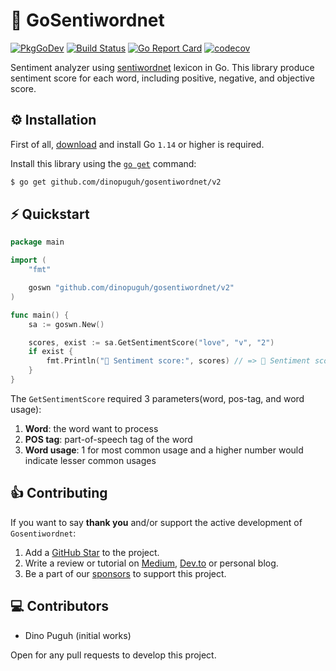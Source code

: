 # 💬 GoSentiwordnet

[![PkgGoDev](https://pkg.go.dev/badge/github.com/dinopuguh/gosentiwordnet/v2)](https://pkg.go.dev/github.com/dinopuguh/gosentiwordnet/v2)
[![Build Status](https://travis-ci.com/dinopuguh/gosentiwordnet.svg?branch=master)](https://travis-ci.com/dinopuguh/gosentiwordnet) 
[![Go Report Card](https://goreportcard.com/badge/github.com/dinopuguh/gosentiwordnet)](https://goreportcard.com/report/github.com/dinopuguh/gosentiwordnet)
[![codecov](https://codecov.io/gh/dinopuguh/gosentiwordnet/branch/master/graph/badge.svg)](https://codecov.io/gh/dinopuguh/gosentiwordnet)

Sentiment analyzer using [sentiwordnet](https://github.com/aesuli/SentiWordNet) lexicon in Go. This library produce sentiment score for each word, including positive, negative, and objective score.

## ⚙ Installation

First of all, [download](https://golang.org/dl/) and install Go `1.14` or higher is required.

Install this library using the [`go get`](https://golang.org/cmd/go/#hdr-Add_dependencies_to_current_module_and_install_them) command:

```bash
$ go get github.com/dinopuguh/gosentiwordnet/v2
```

## ⚡ Quickstart

```go
package main

import (
    "fmt"

    goswn "github.com/dinopuguh/gosentiwordnet/v2"
)

func main() {
    sa := goswn.New()

    scores, exist := sa.GetSentimentScore("love", "v", "2")
    if exist {
        fmt.Println("💬 Sentiment score:", scores) // => 💬 Sentiment score: {1 0 0}
    }
}
```

The `GetSentimentScore` required 3 parameters(word, pos-tag, and word usage):

1. **Word**: the word want to process
2. **POS tag**: part-of-speech tag of the word
3. **Word usage**: 1 for most common usage and a higher number would indicate lesser common usages

## 👍 Contributing

If you want to say **thank you** and/or support the active development of `Gosentiwordnet`:

1. Add a [GitHub Star](https://github.com/dinopuguh/gosentiwordnet/stargazers) to the project.
2. Write a review or tutorial on [Medium](https://medium.com/), [Dev.to](https://dev.to/) or personal blog.
3. Be a part of our [sponsors](https://github.com/sponsors/dinopuguh) to support this project.

## 💻 Contributors

- Dino Puguh (initial works)

Open for any pull requests to develop this project.
